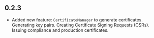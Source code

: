 ## 0.2.3

* Added new feature: `CertificateManager` to generate certificates.
    Generating key pairs.
    Creating Certificate Signing Requests (CSRs).
    Issuing compliance and production certificates.
